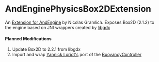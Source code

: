 AndEnginePhysicsBox2DExtension
=============

An [Extension for AndEngine](http://www.andengine.org/) by  Nicolas Gramlich.
Exposes Box2D (2.1.2) to the engine based on JNI wrappers created by [libgdx](https://github.com/badlogic/libgdx/)

#### Planned Modifications

1. Update Box2D to 2.2.1 from libgdx
2. Import and wrap [Yannick Loriot's](https://github.com/YannickL/Box2D-Examples) port of the [BuoyancyController](http://personal.boristhebrave.com/project/b2buoyancycontroller)
